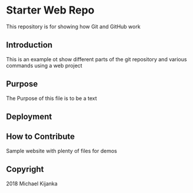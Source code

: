 # Starter Web Repo

This repository is for showing how Git and GitHub work

## Introduction

This is an example ot show different parts of the git repository and various commands using a web project

## Purpose

The Purpose of this file is to be a text

## Deployment

## How to Contribute

Sample website with plenty of files for demos

## Copyright
2018 Michael Kijanka